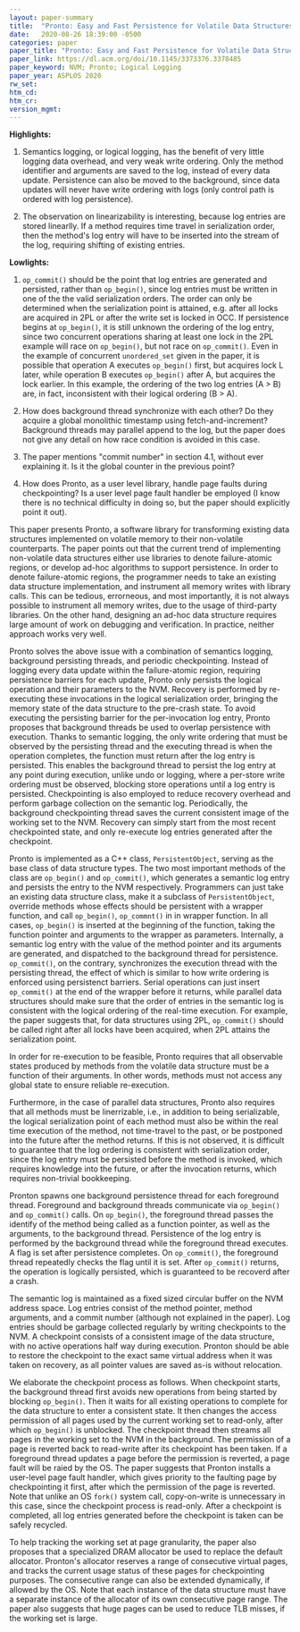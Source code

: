 ```yaml
---
layout: paper-summary
title:  "Pronto: Easy and Fast Persistence for Volatile Data Structures"
date:   2020-08-26 18:39:00 -0500
categories: paper
paper_title: "Pronto: Easy and Fast Persistence for Volatile Data Structures"
paper_link: https://dl.acm.org/doi/10.1145/3373376.3378485
paper_keyword: NVM; Pronto; Logical Logging
paper_year: ASPLOS 2020
rw_set:
htm_cd:
htm_cr:
version_mgmt:
---
```


**Highlights:**

1. Semantics logging, or logical logging, has the benefit of very little logging data overhead, and very weak write 
   ordering. Only the method identifier and arguments are saved to the log, instead of every data update.
   Persistence can also be moved to the background, since data updates will never have write ordering with logs 
   (only control path is ordered with log persistence).

2. The observation on linearizability is interesting, because log entries are stored linearlly. If a method requires
   time travel in serialization order, then the method's log entry will have to be inserted into the stream of the log,
   requiring shifting of existing entries. 

**Lowlights:**

1. `op_commit()` should be the point that log entries are generated and persisted, rather than `op_begin()`, since log entries
   must be written in one of the the valid serialization orders. The order can only be determined when the serialization
   point is attained, e.g. after all locks are acquired in 2PL or after the write set is locked in OCC.
   If persistence begins at `op_begin()`, it is still unknown the ordering of the log entry, since two concurrent operations
   sharing at least one lock in the 2PL example will race on `op_begin()`, but not race on `op_commit()`.
   Even in the example of concurrent `unordered_set` given in the paper, it is possible that operation A executes `op_begin()`
   first, but acquires lock L later, while operation B executes `op_begin()` after A, but acquires the lock earlier.
   In this example, the ordering of the two log entries (A > B) are, in fact, inconsistent with their logical ordering 
   (B > A).

2. How does background thread synchronize with each other? Do they acquire a global monolithic timestamp using 
   fetch-and-increment? Background threads may parallel append to the log, but the paper does not give any detail on
   how race condition is avoided in this case.

3. The paper mentions "commit number" in section 4.1, without ever explaining it. Is it the global counter in the previous 
   point? 

4. How does Pronto, as a user level library, handle page faults during checkpointing? Is a user level page fault handler 
   be employed (I know there is no technical difficulty in doing so, but the paper should explicitly point it out).

This paper presents Pronto, a software library for transforming existing data structures implemented on volatile memory
to their non-volatile counterparts. The paper points out that the current trend of implementing non-volatile data structures
either use libraries to denote failure-atomic regions, or develop ad-hoc algorithms to support persistence.  In order to denote failure-atomic regions, the programmer needs to take an existing
data structure implementation, and instrument all memory writes with library calls. This can be tedious, errorneous, and 
most importantly, it is not always possible to instrument all memory writes, due to the usage of third-party libraries.
On the other hand, designing an ad-hoc data structure requires large amount of work on debugging and verification. 
In practice, neither approach works very well.

Pronto solves the above issue with a combination of semantics logging, background persisting threads, and periodic 
checkpointing. Instead of logging every data update within the failure-atomic region, requiring persistence
barriers for each update, Pronto only persists the logical operation and their parameters to the NVM. Recovery is performed
by re-executing these invocations in the logical serialization order, bringing the memory state of the data structure to
the pre-crash state.
To avoid executing the persisting barrier for the per-invocation log entry, Pronto proposes that background threads be 
used to overlap persistence with execution. Thanks to semantic logging, the only write ordering that must be observed
by the persisting thread and the executing thread is when the operation completes, the function must return after the 
log entry is persisted. This enables the background thread to persist the log entry at any point during execution, unlike 
undo or logging, where a per-store write ordering must be observed, blocking store operations until a log entry is 
persisted. 
Checkpointing is also employed to reduce recovery overhead and perform garbage collection on the semantic log. 
Periodically, the background checkpointing thread saves the current consistent image of the working set to the NVM. 
Recovery can simply start from the most recent checkpointed state, and only re-execute log entries generated after the 
checkpoint.

Pronto is implemented as a C++ class, `PersistentObject`, serving as the base class of data structure types. 
The two most important methods of the class are `op_begin()` and `op_commit()`, which generates a semantic log entry and 
persists the entry to the NVM respectively. 
Programmers can just take an existing data structure class, make it a subclass of `PersistentObject`, 
override methods whose effects should be persistent with a wrapper function, and call `op_begin()`, `op_commnt()` in
in wrapper function. 
In all cases, `op_begin()` is inserted at the beginning of the function, taking the function pointer and arguments
to the wrapper as parameters. Internally, a semantic log entry with the value of the method pointer and its
arguments are generated, and dispatched to the background thread for persistence.
`op_commit()`, on the contrary, synchronizes the execution thread with the persisting thread, the effect of which is 
similar to how write ordering is enforced using persistenct barriers. 
Serial operations can just insert `op_commit()` at the end of the wrapper before it returns, while parallel data 
structures should make sure that the order of entries in the semantic log is consistent with the logical ordering of 
the real-time execution. For example, the paper suggests that, for data structures using 2PL, `op_commit()` should be 
called right after all locks have been acquired, when 2PL attains the serialization point.

In order for re-execution to be feasible, Pronto requires that all observable states produced by methods from the volatile 
data structure must be a function of their arguments. In other words, methods must not access any global state to ensure
reliable re-execution.

Furthermore, in the case of parallel data structures, Pronto also requires that all methods must be linerrizable, i.e.,
in addition to being serializable, the logical serialization point of each method must also be within the real
time execution of the method, not time-travel to the past, or be postponed into the future after the method returns.
If this is not observed, it is difficult to guarantee that the log ordering is consistent with serialization order,
since the log entry must be persisted before the method is invoked, which requires knowledge into the future, or 
after the invocation returns, which requires non-trivial bookkeeping.

Pronton spawns one background persistence thread for each foreground thread. Foreground and background threads communicate
via `op_begin()` and `op_commit()` calls. On `op_begin()`, the foreground thread passes the identify of the method being
called as a function pointer, as well as the arguments, to the background thread. Persistence of the log entry is performed
by the background thread while the foreground thread executes. A flag is set after persistence completes. 
On `op_commit()`, the foreground thread repeatedly checks the flag until it is set. After `op_commit()` returns, the 
operation is logically persisted, which is guaranteed to be recoverd after a crash.

The semantic log is maintained as a fixed sized circular buffer on the NVM address space. Log entries consist of the method
pointer, method arguments, and a commit number (although not explained in the paper). 
Log entries should be garbage collected regularly by writing checkpoints to the NVM.
A checkpoint consists of a consistent image of the data structure, with no active operations half way during execution.
Pronton should be able to restore the checkpoint to the exact same virtual address when it was taken on recovery, as 
all pointer values are saved as-is without relocation.

We elaborate the checkpoint process as follows. When checkpoint starts, the background thread first avoids new operations
from being started by blocking `op_begin()`. Then it waits for all existing operations to complete for the data structure
to enter a consistent state. 
It then changes the access permission of all pages used by the current working set to read-only, after which `op_begin()`
is unblocked. 
The checkpoint thread then streams all pages in the working set to the NVM in the background. The permission of a page
is reverted back to read-write after its checkpoint has been taken.
If a foreground thread updates a page before the permission is reverted, a page fault will be raied by the OS.
The paper suggests that Pronton installs a user-level page fault handler, which gives priority to the faulting page by
checkpointing it first, after which the permission of the page is reverted.
Note that unlike an OS `fork()` system call, copy-on-write is unnecessary in this case, since the checkpoint process
is read-only.
After a checkpoint is completed, all log entries generated before the checkpoint is taken can be safely recycled.

To help tracking the working set at page granularity, the paper also proposes that a specialized DRAM allocator be used
to replace the default allocator. Pronton's allocator reserves a range of consecutive virtual pages, and tracks the 
current usage status of these pages for checkpointing purposes. The consecutive range can also be extended dynamically,
if allowed by the OS.
Note that each instance of the data structure must have a separate instance of the allocator of its own consecutive 
page range. 
The paper also suggests that huge pages can be used to reduce TLB misses, if the working set is large.

